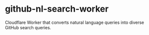 # github-nl-search-worker
Cloudflare Worker that converts natural language queries into diverse GitHub search queries.
